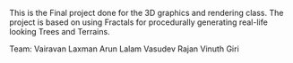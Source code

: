 This is the Final project done for the 3D graphics and rendering class.  The project is based on using Fractals for procedurally generating real-life looking Trees and Terrains.

Team:
Vairavan Laxman
Arun Lalam
Vasudev Rajan
Vinuth Giri